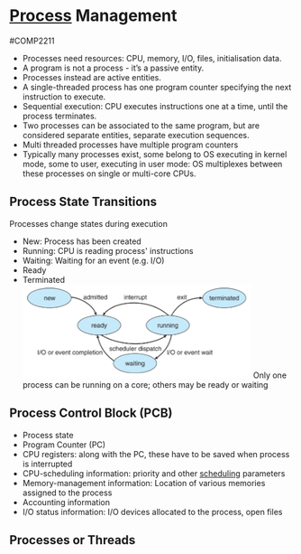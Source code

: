 # [Process](Process.md) Management
#COMP2211
- Processes need resources: CPU, memory, I/O, files, initialisation data.
- A program is not a process - it’s a passive entity.
- Processes instead are active entities.
- A single-threaded process has one program counter specifying the next instruction to execute.
- Sequential execution: CPU executes instructions one at a time, until the process terminates.
- Two processes can be associated to the same program, but are considered separate entities, separate execution sequences.
- Multi threaded processes have multiple program counters
- Typically many processes exist, some belong to OS executing in kernel mode, some to user, executing in user mode: OS multiplexes between these processes on single or multi-core CPUs.
## Process State Transitions
Processes change states during execution
- New: Process has been created
- Running: CPU is reading process' instructions
- Waiting: Waiting for an event (e.g. I/O)
- Ready
- Terminated
![](Images/Pasted%20image%2020240119160536.png)
Only one process can be running on a core; others may be ready or waiting
## Process Control Block (PCB)
- Process state
- Program Counter (PC)
- CPU registers: along with the PC, these have to be saved when process is interrupted
- CPU-scheduling information: priority and other [scheduling](Scheduling.md) parameters
- Memory-management information: Location of various memories assigned to the process
- Accounting information
- I/O status information: I/O devices allocated to the process, open files
## Processes or Threads
